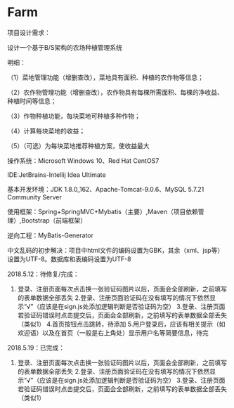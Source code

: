 ﻿# Farm
项目设计需求：

设计一个基于B/S架构的农场种植管理系统


明细：

（1）菜地管理功能（增删查改），菜地具有面积、种植的农作物等信息；

（2）农作物管理功能（增删查改），农作物具有每棵所需面积、每棵的净收益、种植时间等信息；

（3）作物种植功能，每块菜地可种植多种作物；

（4）计算每块菜地的收益；

（5）（可选）为每块菜地推荐种植方案，使收益最大



操作系统：Microsoft Windows 10、Red Hat CentOS7

IDE:JetBrains-Intellij Idea Ultimate

基本开发环境：JDK 1.8.0_162、Apache-Tomcat-9.0.6、MySQL 5.7.21 Community Server

使用框架：Spring+SpringMVC+Mybatis（主要）,Maven（项目依赖管理）,Bootstrap（前端框架）

逆向工程：MyBatis-Generator


中文乱码的初步解决：项目中html文件的编码设置为GBK，其余（xml、jsp等）设置为UTF-8。数据库和表编码设置为UTF-8


2018.5.12：待修复/完成：
1. 登录、注册页面每次点击换一张验证码图片以后，页面会全部刷新，之前填写的表单数据全部丢失 2.登录、注册页面验证码在没有填写的情况下依然显示“√”（应该是在sign.js处添加逻辑判断是否验证码为空） 3.登录、注册页面若验证码错误时点击提交后，页面会全部刷新，之前填写的表单数据全部丢失（类似1）  4.首页按钮点击跳转，待添加 5.用户登录后，应该有相关提示（如欢迎语）以及在首页（一般是右上角处）显示用户名等简要信息，待完

2018.5.19：已完成：
1. 登录、注册页面每次点击换一张验证码图片以后，页面会全部刷新，之前填写的表单数据全部丢失 2.登录、注册页面验证码在没有填写的情况下依然显示“√”（应该是在sign.js处添加逻辑判断是否验证码为空） 3.登录、注册页面若验证码错误时点击提交后，页面会全部刷新，之前填写的表单数据全部丢失（类似1）